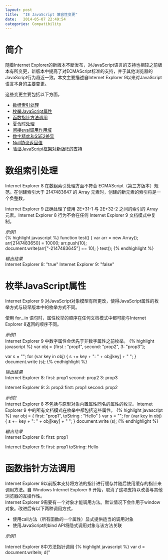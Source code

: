 ```yaml
---
layout: post
title:  "IE JavaScript 兼容性变更"
date:   2014-05-07 22:49:54
categories: Compatibility
---
```

# 简介
随着Internet Explorer的新版本不断发布，对JavaScript语言的支持也相较之前版本有所变更，新版本中提高了对ECMAScript标准的支持，并于其他浏览器的JavaScript行为趋近一致。本文主要描述自Internet Explorer 9以来对JavaScript语言本身的主要变更。

这些变更主要包括以下方面，

+   [数组索引处理](#array-index)
+   [枚举JavaScript属性](#enum-prop)
+   [函数指针方法调用](#function-pointer)
+   [夏令时处理](#daylight-saving)
+   [间接eval调用作用域](#eval-scope)
+   [数字精度和SSE2差异](#math-sse2)
+   [Null协议返回值](#null-return)
+   [验证JavaScript框架对新版IE的支持](#verify-js-framework)


# 数组索引处理<a name="array-index"></a>

Internet Explorer 8 在数组索引处理方面不符合 ECMAScript（第三方版本）规范。在创建索引大于 2147483647 的 Array 元素时，创建的新元素的索引将是一个负整数。

Internet Explorer 9 正确处理了使用 2E+31-1 与 2E+32-2 之间的索引的 Array 元素。Internet Explorer 8 行为不会在任何 Internet Explorer 9 文档模式中复制。

*示例1*  
{% highlight javascript %}
function test() {
    var arr = new Array();		
    arr[2147483650] = 10000;
    arr.push(10);	
    document.write(arr["-2147483645"] == 10);
}
test();
{% endhighlight %}

*输出结果*  
Internet Explorer 8:
    "true"
Internet Explorer 9:
    "false"
 

# 枚举JavaScript属性<a name="enum-prop"></a>

Internet Explorer 9 对JavaScript对象模型有所更改，使得JavaScript属性的枚举方式与较早版本中的枚举方式不同。

使用 for…in 语句时，属性枚举的顺序在任何文档模式中都可能与Internet Explorer 8返回的顺序不同。 

*示例1*  
Internet Explorer 9 中数字属性会优先于非数字属性之前枚举。
{% highlight javascript %}
var obj = {first : "prop1", second: "prop2", 3: "prop3"};

var s = "";
for (var key in obj) {
    s += key + ": " + obj[key] + " ";
}
document.write (s);
{% endhighlight %}

*输出结果*  
Internet Explorer 8:
    first: prop1 second: prop2 3: prop3 

Internet Explorer 9:
    3: prop3 first: prop1 second: prop2

*示例2*  
Internet Explorer 8 不包括与原型对象内置属性同名的属性的枚举。Internet Explorer 9 中的所有文档模式在枚举中都包括这些属性。
{% highlight javascript %}
var obj = { first: "prop1", toString : "Hello" }
var s = "";
for (var key in obj) {
    s += key + ": " + obj[key] + " ";
}
document.write (s);
{% endhighlight %}

*输出结果*  
Internet Explorer 8:
    first: prop1

Internet Explorer 9:
    first: prop1 toString: Hello

# 函数指针方法调用<a name="function-pointer"></a>

Internet Explorer 9以前版本支持将方法的指针进行缓存并随后使用缓存的指针来调用方法。自 Windows Internet Explorer 9 开始，取消了这项支持以改善与其他浏览器的互操作性。  
Internet Explorer 9需要有一个对象才能调用方法。默认情况下会作用于window对象。改进后有以下两种调用方式，

+   使用call方法（所有函数的一个属性）显式提供适当的调用对象
+   使用JavaScript的bind API将隐式调用对象与该方法关联

*示例1*

Internet Explorer 8中方法指针调用
{% highlight javascript %}
var d = document.writeln;
d("<script language=VBScript>");
{% endhighlight %}

*示例2*

Internet Explorer 9使用call方法显式指定对象
{% highlight javascript %}
d.call(document, "<script language="VBScript">”);
{% endhighlight %}

*示例3*

Internet Explorer 9使用bind方法隐式指定对象
{% highlight javascript %}
var d = document.writeln.bind(document);
d("<script language=VBScript>"); // Now this is OK.
{% endhighlight %}

# 夏令时处理 <a name="daylight-saving"></a>

Internet Explorer 9和以前版本中，日期通过应用ECMAScript规范中来存储夏令时调整时间。为提高准确性，尤其是过去日期（历史数据）的准确性，Internet Explorer 10依据系统规则存储夏令时调整时间。如果你的代码在你的Web应用程序中计算历史日期，或具有自定义逻辑可解决浏览器日期计算不准确的问题，要确保在升级Web应用程序使其适用于Internet Explorer 10时，自定义逻辑仍可正常使用。

对于夏令时转换发生在午夜（将时钟回拨）的时区，系统时间实际在过渡边界前1毫秒(ms)进行转换。通过在过渡边界前1ms进行转换，Windows 7及以上版本将仍处于夏令时转换的当天，但会在夏令时转换完成后的状态下向后回拨时钟。

*示例1*
{% highlight javascript %}
// Browser is running in Pacific Standard Time zone
new Date(Date.parse("3/31/2000")).toUTCString() 
{% endhighlight %}

*输出结果*  
IE10 (Standards mode): "Fri, 31 Mar 2000 07:00:00 UTC"

IE9 (Standards mode): "Fri, 31 Mar 2000 08:00:00 UTC"

*示例2*
{% highlight javascript %}
var milliSeconds = 0; 
var offSet1 = new Date(2012, 01, 25, 24, 00, 00, milliSeconds).getTimezoneOffset(); 
var offSet2 = new Date(2012, 01, 25, 24, 00, 00, milliSeconds-1).getTimezoneOffset(); // Check the offset 1 ms before
offSet1 != offSet2 ? alert("dstBoundary") : alert("non-dstBoundary");
{% endhighlight %}

*输出结果*  
IE10 (Standards mode): "dstBoundary"

IE9 (Standards mode): "non-dstBoundary"

# 间接eval调用作用域<a name="eval-scope"></a>

Internet Explorer 9以前版本，传递给间接eval的字符串将在本地函数作用域内求值。从IE9标准模式开始，该字符串根据ECMAScript语言规范第5版的规定在全局作用域中求值。 

*示例1*

{% highlight javascript %}
function test() {
   var dateFn = "Date(1971,3,8)";
   var myDate;
   var indirectEval = eval;
   indirectEval("myDate = new " + dateFn + ";");
   document.write(myDate);
}
test();
{% endhighlight %}

*输出结果*  
IE9 (Standards mode): "undefined"

IE8 : "Thu Apr 8 00:00:00 PDT 1971"

# 数字精度和SSE2差异<a name="math-sse2"></a>

Internet Explorer 9在平台支持的情况下会使用Streaming SIMD Extensions 2 (SSE2)来提高数学运算速度和精度，因此会获得和IE8及以前版本不同的精度。

*示例1*

{% highlight javascript %}
function test() {
    var x = 6.28318530717958620000;
    var val = Math.sin(x);
    document.write(Math.abs(val)) 
}
test();
{% endhighlight %}

*输出结果*  
IE9 (系统支持SSE2): "2.4492935982947064e-16"

IE8 : "2.4492127076447545e-16"
